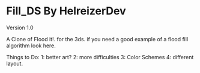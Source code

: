 Fill_DS  By HelreizerDev
============
 Version 1.0
 
 A Clone of Flood it!. for the 3ds.
 if you need a good example of a flood fill algorithm look here. 
 
Things to Do:
1: better art?
2: more difficulties
3: Color Schemes 
4: different layout.


